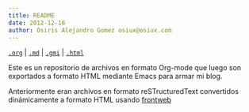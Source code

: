 ```yaml
---
title: README
date: 2012-12-16
author: Osiris Alejandro Gomez osiux@osiux.com
---
```


[`.org`](https://gitlab.com/osiux/osiux.gitlab.io/-/raw/master/README.org) |
[`.md`](https://gitlab.com/osiux/osiux.gitlab.io/-/raw/master/README.md) |
[`.gmi`](gemini://gmi.osiux.com/README.gmi) |
[`.html`](https://osiux.gitlab.io/README.html)

Este es un repositorio de archivos en formato Org-mode que luego son
exportados a formato HTML mediante Emacs para armar mi blog.

Anteriormente eran archivos en formato reSTructuredText convertidos
dinámicamente a formato HTML usando
[frontweb](http://www.frontweb.com.ar)
